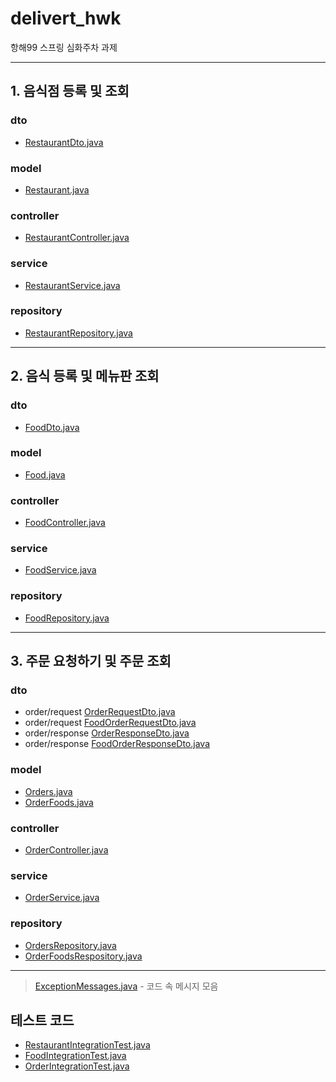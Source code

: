 # delivert_hwk
항해99 스프링 심화주차 과제

--------------------------
## 1. 음식점 등록 및 조회
### dto
- [RestaurantDto.java](/src/main/java/com/sparta/delivery_hwk/dto/RestaurantDto.java)
### model
- [Restaurant.java](/src/main/java/com/sparta/delivery_hwk/model/Restaurant.java)
### controller
- [RestaurantController.java](/src/main/java/com/sparta/delivery_hwk/controller/RestaurantController.java)
### service
- [RestaurantService.java](/src/main/java/com/sparta/delivery_hwk/service/RestaurantService.java)
### repository
- [RestaurantRepository.java](/src/main/java/com/sparta/delivery_hwk/repository/RestaurantRepository.java)

---------------------------
## 2. 음식 등록 및 메뉴판 조회
### dto
- [FoodDto.java](/src/main/java/com/sparta/delivery_hwk/dto/FoodDto.java)
### model
- [Food.java](/src/main/java/com/sparta/delivery_hwk/model/Food.java)
### controller
- [FoodController.java](/src/main/java/com/sparta/delivery_hwk/controller/FoodController.java)
### service
- [FoodService.java](/src/main/java/com/sparta/delivery_hwk/service/FoodService.java)
### repository
- [FoodRepository.java](/src/main/java/com/sparta/delivery_hwk/repository/FoodRepository.java)

---------------------------
## 3. 주문 요청하기 및 주문 조회
### dto
- order/request [OrderRequestDto.java](/src/main/java/com/sparta/delivery_hwk/dto/order/request/OrderRequestDto.java)
- order/request [FoodOrderRequestDto.java](/src/main/java/com/sparta/delivery_hwk/dto/order/request/FoodOrderRequestDto.java)
- order/response [OrderResponseDto.java](/src/main/java/com/sparta/delivery_hwk/dto/order/response/OrderResponseDto.java)
- order/response [FoodOrderResponseDto.java](/src/main/java/com/sparta/delivery_hwk/dto/order/response/FoodOrderResponseDto.java)
### model
- [Orders.java](/src/main/java/com/sparta/delivery_hwk/model/order/Orders.java)
- [OrderFoods.java](/src/main/java/com/sparta/delivery_hwk/model/order/OrderFoods.java)
### controller
- [OrderController.java](/src/main/java/com/sparta/delivery_hwk/controller/OrderController.java)
### service
- [OrderService.java](/src/main/java/com/sparta/delivery_hwk/service/OrderService.java)
### repository
- [OrdersRepository.java](/src/main/java/com/sparta/delivery_hwk/repository/order/OrdersRepository.java)
- [OrderFoodsRespository.java](/src/main/java/com/sparta/delivery_hwk/repository/order/OrderFoodsRespository.java)

---------------------------
> [ExceptionMessages.java](/src/main/java/com/sparta/delivery_hwk/exception/ExceptionMessages.java) - 코드 속 메시지 모음

## 테스트 코드
- [RestaurantIntegrationTest.java](/src/test/java/com/sparta/delivery_hwk/RestaurantIntegrationTest.java)
- [FoodIntegrationTest.java](/src/test/java/com/sparta/delivery_hwk/FoodIntegrationTest.java)
- [OrderIntegrationTest.java](/src/test/java/com/sparta/delivery_hwk/OrderIntegrationTest.java)
